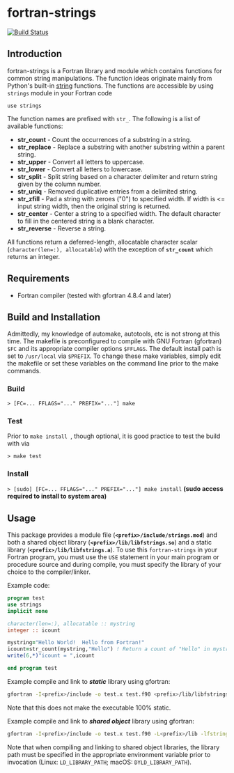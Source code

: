 # fortran-strings

[![Build Status](https://travis-ci.com/eengl/fortran-strings.svg?branch=master)](https://travis-ci.com/eengl/fortran-strings)

## Introduction

fortran-strings is a Fortran library and module which contains functions for common string manipulations.  The function ideas originate mainly from Python's built-in [string](https://docs.python.org/3.7/library/stdtypes.html#string-methods) functions.  The functions are accessible by using ``strings`` module in your Fortran code

``use strings``

The function names are prefixed with ``str_``.  The following is a list of available functions:

* **str_count** - Count the occurrences of a substring in a string.
* **str_replace** - Replace a substring with another substring within a parent string.
* **str_upper** - Convert all letters to uppercase.
* **str_lower** - Convert all letters to lowercase.
* **str_split** - Split string based on a character delimiter and return string given by the column number.
* **str_uniq** - Removed duplicative entries from a delimited string.
* **str_zfill** - Pad a string with zeroes ("0") to specified width. If width is <= input string width, then the original string is returned.
* **str_center** - Center a string to a specified width.  The default character to fill in the centered string is a blank character.
* **str_reverse** - Reverse a string.

All functions return a deferred-length, allocatable character scalar (``character(len=:), allocatable``) with the exception of **``str_count``** which returns an integer.

## Requirements

* Fortran compiler (tested with gfortran 4.8.4 and later)

## Build and Installation

Admittedly, my knowledge of automake, autotools, etc is not strong at this time.  The makefile is preconfigured to compile with GNU Fortran (gfortran) ``$FC`` and its appropriate compiler options ``$FFLAGS``.  The default install path is set to ``/usr/local`` via ``$PREFIX``.  To change these make variables, simply edit the makefile or set these variables on the command line prior to the make commands.

### Build

``> [FC=... FFLAGS="..." PREFIX="..."] make``

### Test

Prior to ``make install ``, though optional, it is good practice to test the build with via

``> make test``

### Install

``> [sudo] [FC=... FFLAGS="..." PREFIX="..."] make install`` **(sudo access required to install to system area)**

## Usage

This package provides a module file (**``<prefix>/include/strings.mod``**) and both a shared object library (**``<prefix>/lib/libfstrings.so``**) and a static library (**``<prefix>/lib/libfstrings.a``**).  To use this ``fortran-strings`` in your Fortran program, you must use the ``USE`` statement in your main program or procedure source and during compile, you must specify the library of your choice to the compiler/linker.

Example code:
```fortran
program test
use strings
implicit none

character(len=:), allocatable :: mystring
integer :: icount

mystring="Hello World!  Hello from Fortran!"
icount=str_count(mystring,"Hello") ! Return a count of "Hello" in mystring
write(6,*)"icount = ",icount

end program test
```

Example compile and link to ***static*** library using gfortran:
```bash
gfortran -I<prefix>/include -o test.x test.f90 <prefix>/lib/libfstrings.a
```

Note that this does not make the executable 100% static.

Example compile and link to ***shared object*** library using gfortran:
```bash
gfortran -I<prefix>/include -o test.x test.f90 -L<prefix>/lib -lfstrings
```

Note that when compiling and linking to shared object libraries, the library path must be specified in the appropriate environment variable prior to invocation (Linux: ``LD_LIBRARY_PATH``; macOS: ``DYLD_LIBRARY_PATH``).
